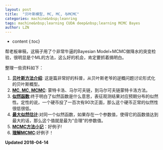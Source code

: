 ```yaml
---
layout: post
title:  "贝叶斯模型, MC, MC, 与MCMC"
categories: machine&nbsp;leanring 
tags: machine&nbsp;learning CUDA deep&nbsp;learning MCMC Bayes
author: LZN
---
```


* content
{:toc}

帮老板审稿，这稿子用了个非常牛逼的Bayesian Model+MCMC做降水的突变检验，很明显是个ML的方法，这么好的机会，肯定要抓着搞明白。

整理一些资料如下：

1. **[贝叶斯方法介绍](https://blog.csdn.net/pongba/article/details/2958094)**: 这是篇非常好的科普，从贝叶斯老爷的逆概问题讨论形式化的贝叶斯概型。
2. **[MC, MC, MCMC](https://site.douban.com/182577/widget/notes/10567181/note/292072927/)**: 蒙特卡洛、马尔可夫链，到马尔可夫链蒙特卡洛方法。
3. **[似然函数](https://zh.wikipedia.org/wiki/%E4%BC%BC%E7%84%B6%E5%87%BD%E6%95%B0)**:终于明白了似然函数是什么意思，表征观测结果对应预期分布的似然性。定性的说，一个硬币投了一百次有90次正面，那么这个硬币正常的似然性很低很低。
4. **[最大似然估计]()**:对同一个似然函数，如果存在一个参数值，使得它的函数值达到最大的话，那么这个值就是最为“合理”的参数值。
5. **[MCMC方法小记](http://sunyi514.github.io/2016/03/05/mcmc%E6%96%B9%E6%B3%95%E5%B0%8F%E8%AE%B0/)**：好例子!
6. **[理解MCMC](http://xccds1977.blogspot.kr/2014/07/mcmc.html)**:好例子！


**Updated 2018-04-14**


